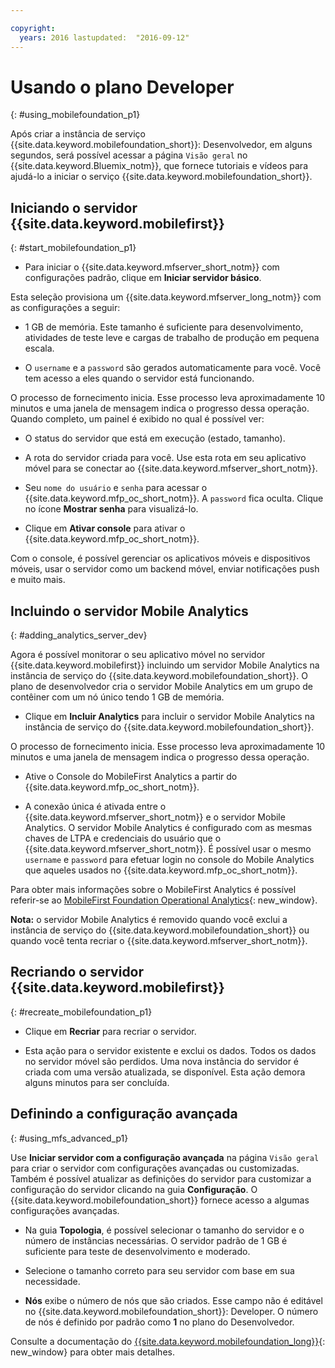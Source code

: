```yaml
---

copyright:
  years: 2016 lastupdated:  "2016-09-12"
---
```


#	Usando o plano Developer
{: #using_mobilefoundation_p1}

<!--Last updated: 12 September 2016
{: .last-updated}-->

Após criar a instância de serviço {{site.data.keyword.mobilefoundation_short}}: Desenvolvedor, em alguns segundos, será possível acessar a página `Visão geral`
no {{site.data.keyword.Bluemix_notm}}, que fornece tutoriais e vídeos para ajudá-lo a
iniciar o serviço {{site.data.keyword.mobilefoundation_short}}.

## Iniciando o servidor {{site.data.keyword.mobilefirst}}
{: #start_mobilefoundation_p1}
* Para iniciar o {{site.data.keyword.mfserver_short_notm}} com configurações padrão, clique em **Iniciar servidor básico**.

Esta seleção provisiona um {{site.data.keyword.mfserver_long_notm}} com as configurações a seguir:
*	1 GB de memória. Este tamanho é suficiente para desenvolvimento, atividades de teste leve e cargas de trabalho de produção em pequena escala.

*	O `username` e a `password` são gerados automaticamente para
você. Você tem acesso a eles quando o servidor está funcionando.

O processo de fornecimento inicia. Esse processo leva aproximadamente 10 minutos e uma
janela de mensagem indica o progresso dessa operação. Quando completo, um painel é exibido
no qual é possível ver:
*	O status do servidor que está em execução (estado, tamanho).

*	A rota do servidor criada para você. Use esta rota em seu aplicativo móvel para se
conectar ao {{site.data.keyword.mfserver_short_notm}}.

*	Seu `nome do usuário` e `senha` para acessar o {{site.data.keyword.mfp_oc_short_notm}}. A `password` fica oculta. Clique
no ícone **Mostrar senha** para visualizá-lo.

*	Clique em **Ativar console** para ativar o {{site.data.keyword.mfp_oc_short_notm}}.


<!--This console runs inside the container.--> Com o console, é possível gerenciar os aplicativos móveis e dispositivos móveis, usar o servidor como um backend móvel, enviar notificações push e muito mais.

##  Incluindo o servidor Mobile Analytics
{: #adding_analytics_server_dev}

 Agora é possível monitorar o seu aplicativo móvel no servidor {{site.data.keyword.mobilefirst}} incluindo um servidor Mobile Analytics na instância de serviço do
{{site.data.keyword.mobilefoundation_short}}. O plano de desenvolvedor cria o servidor Mobile Analytics em um grupo de contêiner com um nó único tendo 1 GB de memória.

* Clique em **Incluir Analytics** para incluir o servidor Mobile Analytics na instância de serviço do {{site.data.keyword.mobilefoundation_short}}.

O processo de fornecimento inicia. Esse processo leva aproximadamente 10 minutos e uma
janela de mensagem indica o progresso dessa operação.  

* Ative o Console do MobileFirst Analytics a partir do {{site.data.keyword.mfp_oc_short_notm}}.

* A conexão única é ativada entre o {{site.data.keyword.mfserver_short_notm}} e o servidor Mobile Analytics. O servidor Mobile Analytics é configurado com as mesmas chaves de LTPA e
credenciais do usuário que o {{site.data.keyword.mfserver_short_notm}}. É possível usar o mesmo `username` e `password` para efetuar login no console do Mobile
Analytics que aqueles usados no {{site.data.keyword.mfp_oc_short_notm}}.

Para obter mais informações sobre o MobileFirst Analytics é possível referir-se ao [MobileFirst
Foundation Operational Analytics](https://mobilefirstplatform.ibmcloud.com/tutorials/en/foundation/8.0/analytics/){: new_window}.

**Nota:** o servidor Mobile Analytics é removido quando você exclui a instância de serviço do {{site.data.keyword.mobilefoundation_short}} ou quando você tenta recriar o
{{site.data.keyword.mfserver_short_notm}}.

## Recriando o servidor {{site.data.keyword.mobilefirst}}
{: #recreate_mobilefoundation_p1}

*	Clique em **Recriar** para recriar o servidor.

* Esta ação para o servidor existente e exclui os dados. Todos os dados no servidor móvel são perdidos. Uma nova instância do servidor é criada com uma versão atualizada, se disponível. Esta ação
demora alguns minutos para ser concluída.

##	Definindo a configuração avançada
{: #using_mfs_advanced_p1}

Use **Iniciar servidor com a configuração avançada** na página `Visão geral` para criar o servidor com configurações avançadas ou customizadas. Também é possível
atualizar as definições do servidor para customizar a configuração do servidor clicando na
guia **Configuração**. O {{site.data.keyword.mobilefoundation_short}} fornece acesso a algumas configurações avançadas.

*	Na guia **Topologia**, é possível selecionar o tamanho do servidor
e o número de instâncias necessárias. O servidor padrão de 1 GB é suficiente para teste de desenvolvimento e moderado.

  - Selecione o tamanho correto para seu servidor com base em sua necessidade.

* **Nós** exibe o número de nós que são criados. Esse campo não é editável no {{site.data.keyword.mobilefoundation_short}}: Developer. O número de nós <!--in your {{site.data.keyword.IBM_notm}} container group--> é definido por padrão como **1** no plano do Desenvolvedor.

Consulte a documentação do
[{{site.data.keyword.mobilefoundation_long}}](https://www.ibm.com/support/knowledgecenter/SSHS8R_8.0.0/wl_welcome.html){: new_window} para obter mais detalhes.
